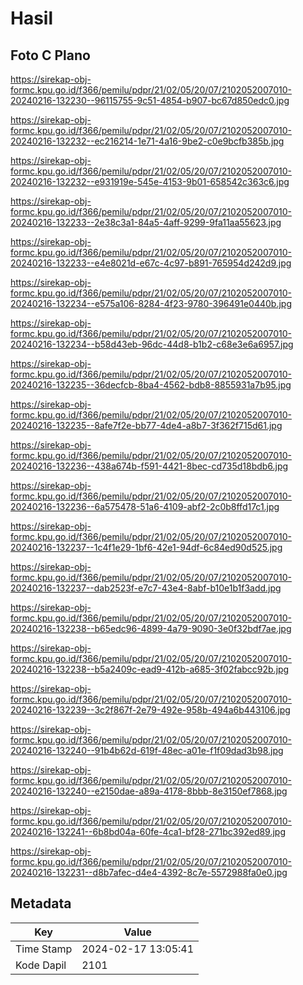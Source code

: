 # Hasil

## Foto C Plano

https://sirekap-obj-formc.kpu.go.id/f366/pemilu/pdpr/21/02/05/20/07/2102052007010-20240216-132230--96115755-9c51-4854-b907-bc67d850edc0.jpg

https://sirekap-obj-formc.kpu.go.id/f366/pemilu/pdpr/21/02/05/20/07/2102052007010-20240216-132232--ec216214-1e71-4a16-9be2-c0e9bcfb385b.jpg

https://sirekap-obj-formc.kpu.go.id/f366/pemilu/pdpr/21/02/05/20/07/2102052007010-20240216-132232--e931919e-545e-4153-9b01-658542c363c6.jpg

https://sirekap-obj-formc.kpu.go.id/f366/pemilu/pdpr/21/02/05/20/07/2102052007010-20240216-132233--2e38c3a1-84a5-4aff-9299-9fa11aa55623.jpg

https://sirekap-obj-formc.kpu.go.id/f366/pemilu/pdpr/21/02/05/20/07/2102052007010-20240216-132233--e4e8021d-e67c-4c97-b891-765954d242d9.jpg

https://sirekap-obj-formc.kpu.go.id/f366/pemilu/pdpr/21/02/05/20/07/2102052007010-20240216-132234--e575a106-8284-4f23-9780-396491e0440b.jpg

https://sirekap-obj-formc.kpu.go.id/f366/pemilu/pdpr/21/02/05/20/07/2102052007010-20240216-132234--b58d43eb-96dc-44d8-b1b2-c68e3e6a6957.jpg

https://sirekap-obj-formc.kpu.go.id/f366/pemilu/pdpr/21/02/05/20/07/2102052007010-20240216-132235--36decfcb-8ba4-4562-bdb8-8855931a7b95.jpg

https://sirekap-obj-formc.kpu.go.id/f366/pemilu/pdpr/21/02/05/20/07/2102052007010-20240216-132235--8afe7f2e-bb77-4de4-a8b7-3f362f715d61.jpg

https://sirekap-obj-formc.kpu.go.id/f366/pemilu/pdpr/21/02/05/20/07/2102052007010-20240216-132236--438a674b-f591-4421-8bec-cd735d18bdb6.jpg

https://sirekap-obj-formc.kpu.go.id/f366/pemilu/pdpr/21/02/05/20/07/2102052007010-20240216-132236--6a575478-51a6-4109-abf2-2c0b8ffd17c1.jpg

https://sirekap-obj-formc.kpu.go.id/f366/pemilu/pdpr/21/02/05/20/07/2102052007010-20240216-132237--1c4f1e29-1bf6-42e1-94df-6c84ed90d525.jpg

https://sirekap-obj-formc.kpu.go.id/f366/pemilu/pdpr/21/02/05/20/07/2102052007010-20240216-132237--dab2523f-e7c7-43e4-8abf-b10e1b1f3add.jpg

https://sirekap-obj-formc.kpu.go.id/f366/pemilu/pdpr/21/02/05/20/07/2102052007010-20240216-132238--b65edc96-4899-4a79-9090-3e0f32bdf7ae.jpg

https://sirekap-obj-formc.kpu.go.id/f366/pemilu/pdpr/21/02/05/20/07/2102052007010-20240216-132238--b5a2409c-ead9-412b-a685-3f02fabcc92b.jpg

https://sirekap-obj-formc.kpu.go.id/f366/pemilu/pdpr/21/02/05/20/07/2102052007010-20240216-132239--3c2f867f-2e79-492e-958b-494a6b443106.jpg

https://sirekap-obj-formc.kpu.go.id/f366/pemilu/pdpr/21/02/05/20/07/2102052007010-20240216-132240--91b4b62d-619f-48ec-a01e-f1f09dad3b98.jpg

https://sirekap-obj-formc.kpu.go.id/f366/pemilu/pdpr/21/02/05/20/07/2102052007010-20240216-132240--e2150dae-a89a-4178-8bbb-8e3150ef7868.jpg

https://sirekap-obj-formc.kpu.go.id/f366/pemilu/pdpr/21/02/05/20/07/2102052007010-20240216-132241--6b8bd04a-60fe-4ca1-bf28-271bc392ed89.jpg

https://sirekap-obj-formc.kpu.go.id/f366/pemilu/pdpr/21/02/05/20/07/2102052007010-20240216-132231--d8b7afec-d4e4-4392-8c7e-5572988fa0e0.jpg


## Metadata

| Key        | Value               |
| ---------- | ------------------- |
| Time Stamp | 2024-02-17 13:05:41 |
| Kode Dapil | 2101                |



